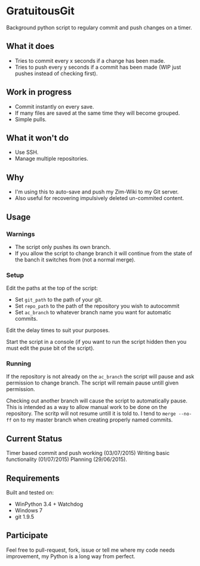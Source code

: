 # GratuitousGit
Background python script to regulary commit and push changes on a timer. 

## What it does
* Tries to commit every x seconds if a change has been made.
* Tries to push every y seconds if a commit has been made (WIP just pushes instead of checking first).

## Work in progress
* Commit instantly on every save.
 * If many files are saved at the same time they will become grouped.
* Simple pulls.

## What it won't do
 * Use SSH.
 * Manage multiple repositories.

## Why
 * I'm using this to auto-save and push my Zim-Wiki to my Git server.
 * Also useful for recovering impulsively deleted un-commited content.

## Usage
### Warnings
 * The script only pushes its own branch.
 * If you allow the script to change branch it will continue from the state of the banch it switches from (not a normal merge).

### Setup
Edit the paths at the top of the script:
 * Set `git_path` to the path of your git.
 * Set `repo_path` to the path of the repository you wish to autocommit
 * Set `ac_branch` to whatever branch name you want for automatic commits.

Edit the delay times to suit your purposes.

Start the script in a console (if you want to run the script hidden then you must edit the puse bit of the  script).

### Running
If the repository is not already on the `ac_branch` the script will pause and ask permission to change branch. The script will remain pause untill given permission.

Checking out another branch will cause the script to automatically pause. This is intended as a way to allow manual work to be done on the repository. The scritp will not resume untill it is told to. I tend to `merge --no-ff` on to my master branch when creating properly named commits.

## Current Status
Timer based commit and push working (03/07/2015)
Writing basic functionality (01/07/2015)
Planning (29/06/2015).

## Requirements
Built and tested on:
- WinPython 3.4 + Watchdog
- Windows 7
- git 1.9.5

## Participate
Feel free to pull-request, fork, issue or tell me where my code needs improvement, my Python is a long way from perfect.
